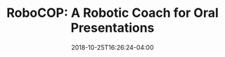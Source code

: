 ---
name: "RoboCOP"
title: "RoboCOP: A Robotic Coach for Oral Presentations"
project: null
event: "ACM International Joint Conference on Pervasive and Ubiquitous Computing (Ubicomp)"
authors: 
- name: "Trinh, H."
- name: "Asadi, R."
- name: "Edge, D."
- name: "Bickmore, T."
year: 2017
resources: 
 - name: "ubicomp17"
   src: "ubicomp17.pdf"
external_url: null
date: 2018-10-25T16:26:24-04:00
draft: false
---